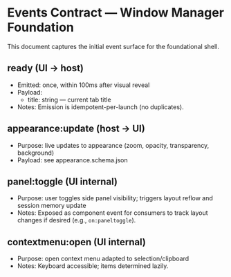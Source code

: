 # Events Contract — Window Manager Foundation

This document captures the initial event surface for the foundational shell.

## ready (UI → host)

- Emitted: once, within 100ms after visual reveal
- Payload:
  - title: string — current tab title
- Notes: Emission is idempotent-per-launch (no duplicates).

## appearance:update (host → UI)

- Purpose: live updates to appearance (zoom, opacity, transparency, background)
- Payload: see appearance.schema.json

## panel:toggle (UI internal)

- Purpose: user toggles side panel visibility; triggers layout reflow and session memory update
- Notes: Exposed as component event for consumers to track layout changes if desired (e.g., `on:paneltoggle`).

## contextmenu:open (UI internal)

- Purpose: open context menu adapted to selection/clipboard
- Notes: Keyboard accessible; items determined lazily.
